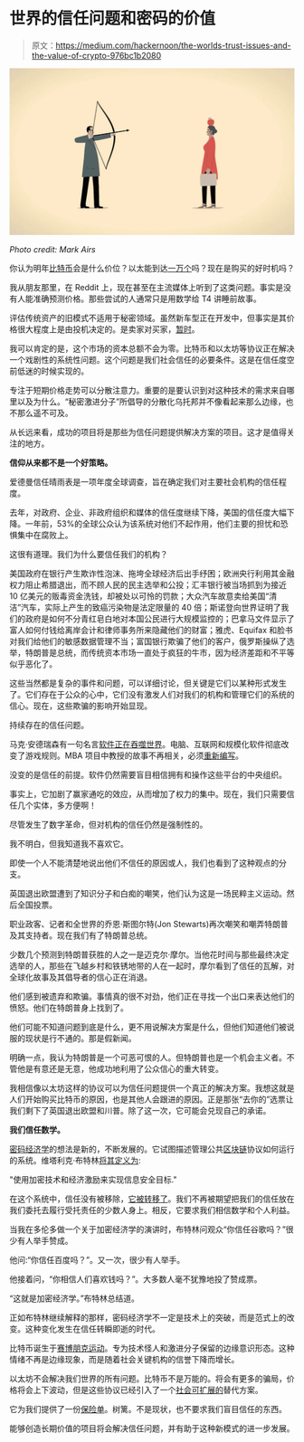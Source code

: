 # 世界的信任问题和密码的价值

> 原文：<https://medium.com/hackernoon/the-worlds-trust-issues-and-the-value-of-crypto-976bc1b2080>

![](img/71da53f3d0219389c27c852cde043657.png)

*Photo credit: Mark Airs*

你认为明年[比特币](https://hackernoon.com/tagged/bitcoin)会是什么价位？以太能到达[一万个](https://www.reddit.com/r/ethtrader/comments/7wxj1w/when_is_10000_per_eth_realistic/)吗？现在是购买的好时机吗？

我从朋友那里，在 Reddit 上，现在甚至在主流媒体上听到了这类问题。事实是没有人能准确预测价格。那些尝试的人通常只是用数学给 T4 讲睡前故事。

评估传统资产的旧模式不适用于秘密领域。虽然新车型正在开发中，但事实是其价格很大程度上是由投机决定的。是卖家对买家，[暂时](https://multicoin.capital/2017/12/08/understanding-token-velocity/)。

我可以肯定的是，这个市场的资本总额不会为零。比特币和以太坊等协议正在解决一个戏剧性的系统性问题。这个问题是我们社会信任的必要条件。这是在信任度空前低迷的时候实现的。

专注于短期价格走势可以分散注意力。重要的是要认识到对这种技术的需求来自哪里以及为什么。“秘密激进分子”所倡导的分散化乌托邦并不像看起来那么边缘，也不那么遥不可及。

从长远来看，成功的项目将是那些为信任问题提供解决方案的项目。这才是值得关注的地方。

**信仰从来都不是一个好策略。**

爱德曼信任晴雨表是一项年度全球调查，旨在确定我们对主要社会机构的信任程度。

去年，对政府、企业、非政府组织和媒体的信任度继续下降，美国的信任度大幅下降。一年前，53%的全球公众认为该系统对他们不起作用，他们主要的担忧和恐惧集中在腐败上。

这很有道理。我们为什么要信任我们的机构？

美国政府在银行产生欺诈性泡沫、拖垮全球经济后出手纾困；欧洲央行利用其金融权力阻止希腊退出，而不顾人民的民主选举和公投；汇丰银行被当场抓到为接近 10 亿美元的贩毒资金洗钱，却被处以可怜的罚款；大众汽车故意卖给美国“清洁”汽车，实际上产生的致癌污染物是法定限量的 40 倍；斯诺登向世界证明了我们的政府是如何不分青红皂白地对本国公民进行大规模监控的；巴拿马文件显示了富人如何付钱给离岸会计和律师事务所来隐藏他们的财富；雅虎、Equifax 和脸书对我们给他们的敏感数据管理不当；富国银行欺骗了他们的客户，俄罗斯操纵了选举，特朗普是总统，而传统资本市场一直处于疯狂的牛市，因为经济差距和不平等似乎恶化了。

这些当然都是复杂的事件和问题，可以详细讨论，但关键是它们以某种形式发生了。它们存在于公众的心中，它们没有激发人们对我们的机构和管理它们的系统的信心。现在，这些欺骗的影响开始显现。

持续存在的信任问题。

马克·安德瑞森有一句名言[软件正在吞噬世界](https://a16z.com/2016/08/20/why-software-is-eating-the-world/)。电脑、互联网和规模化软件彻底改变了游戏规则。MBA 项目中教授的故事不再相关，必须[重新编写](https://stratechery.com/2015/aggregation-theory/)。

没变的是信任的前提。软件仍然需要盲目相信拥有和操作这些平台的中央组织。

事实上，它加剧了赢家通吃的效应，从而增加了权力的集中。现在，我们只需要信任几个实体，多方便啊！

尽管发生了数字革命，但对机构的信任仍然是强制性的。

我不明白，但我知道我不喜欢它。

即使一个人不能清楚地说出他们不信任的原因或人，我们也看到了这种观点的分支。

英国退出欧盟遭到了知识分子和白痴的嘲笑，他们认为这是一场民粹主义运动。然后全国投票。

职业政客、记者和全世界的乔恩·斯图尔特(Jon Stewarts)再次嘲笑和嘲弄特朗普及其支持者。现在我们有了特朗普总统。

少数几个预测到特朗普获胜的人之一是迈克尔·摩尔。当他花时间与那些最终决定选举的人，那些在飞越乡村和铁锈地带的人在一起时，摩尔看到了信任的瓦解，对全球化故事及其倡导者的信心正在消退。

他们感到被遗弃和欺骗。事情真的很不对劲，他们正在寻找一个出口来表达他们的愤怒。他们在特朗普身上找到了。

他们可能不知道问题到底是什么，更不用说解决方案是什么，但他们知道他们被说服的现状是行不通的。那是假新闻。

明确一点，我认为特朗普是一个可恶可恨的人。但特朗普也是一个机会主义者。不管他是有意还是无意，他成功地利用了公众信心的重大转变。

我相信像以太坊这样的协议可以为信任问题提供一个真正的解决方案。我想这就是人们开始购买比特币的原因，也是其他人会跟进的原因。正是那张“去你的”选票让我们剩下了英国退出欧盟和川普。除了这一次，它可能会兑现自己的承诺。

**我们信任数学。**

[密码经济学](/l4-media/making-sense-of-cryptoeconomics-c6455776669)的想法是新的，不断发展的。它试图描述管理公共[区块链](https://hackernoon.com/tagged/blockchain)协议如何运行的系统。维塔利克·布特林[将其定义为](https://youtu.be/HLhGZfqzBp8?t=13m6s):

"使用加密技术和经济激励来实现信息安全目标."

在这个系统中，信任没有被移除，[它被转移了](/@preethikasireddy/eli5-what-do-we-mean-by-blockchains-are-trustless-aa420635d5f6)。我们不再被期望把我们的信任放在我们委托去履行受托责任的少数人身上。相反，它要求我们相信数学和个人利益。

当我在多伦多做一个关于加密经济学的演讲时，布特林问观众“你信任谷歌吗？”很少有人举手赞成。

他问:“你信任百度吗？”。又一次，很少有人举手。

他接着问，“你相信人们喜欢钱吗？”。大多数人毫不犹豫地投了赞成票。

“这就是加密经济学。”布特林总结道。

正如布特林继续解释的那样，密码经济学不一定是技术上的突破，而是范式上的改变。这种变化发生在信任转瞬即逝的时代。

比特币诞生于[赛博朋克运动](http://projects.csmonitor.com/cypherpunk)。专为技术怪人和激进分子保留的边缘意识形态。这种情绪不再是边缘现象，而是随着社会关键机构的信誉下降而增长。

以太坊不会解决我们世界的所有问题。比特币不是万能的。将会有更多的骗局，价格将会上下波动，但是这些协议已经引入了一个[社会可扩展的](http://unenumerated.blogspot.com/2017/02/money-blockchains-and-social-scalability.html)替代方案。

它为我们提供了一份[保险单](/opacity/bitcoin-1537e616a074)。树篱。不是现状，也不要求我们盲目信任的东西。

能够创造长期价值的项目将会解决信任问题，并有助于这种新模式的进一步发展。